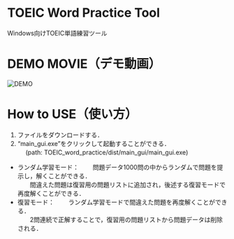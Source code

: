 # TOEIC Word Practice Tool
Windows向けTOEIC単語練習ツール

# DEMO MOVIE（デモ動画）
![DEMO](https://user-images.githubusercontent.com/66713187/116481226-c3ab4980-a8bd-11eb-918d-e7012b3ee1a9.gif)

# How to USE（使い方）
1. ファイルをダウンロードする．  
2. “main_gui.exe”をクリックして起動することができる．  
　 (path: TOEIC_word_practice/dist/main_gui/main_gui.exe)  
* ランダム学習モード：
　　問題データ1000問の中からランダムで問題を提示し，解くことができる．  
　　間違えた問題は復習用の問題リストに追加され，後述する復習モードで再度解くことができる．  
* 復習モード：
　　ランダム学習モードで間違えた問題を再度解くことができる．  
　　2問連続で正解することで，復習用の問題リストから問題データは削除される．
